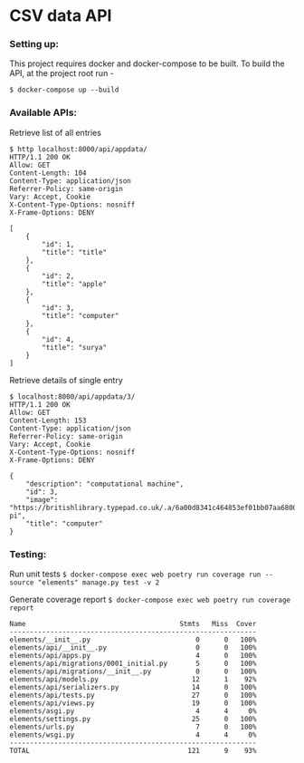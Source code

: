 # CSV data API

### Setting up:
This project requires docker and docker-compose to be built.
To build the API, at the project root run -
```
$ docker-compose up --build
```

### Available APIs:
Retrieve list of all entries
```
$ http localhost:8000/api/appdata/
HTTP/1.1 200 OK
Allow: GET
Content-Length: 104
Content-Type: application/json
Referrer-Policy: same-origin
Vary: Accept, Cookie
X-Content-Type-Options: nosniff
X-Frame-Options: DENY

[
    {
        "id": 1,
        "title": "title"
    },
    {
        "id": 2,
        "title": "apple"
    },
    {
        "id": 3,
        "title": "computer"
    },
    {
        "id": 4,
        "title": "surya"
    }
]
```

Retrieve details of single entry
```
$ localhost:8000/api/appdata/3/
HTTP/1.1 200 OK
Allow: GET
Content-Length: 153
Content-Type: application/json
Referrer-Policy: same-origin
Vary: Accept, Cookie
X-Content-Type-Options: nosniff
X-Frame-Options: DENY

{
    "description": "computational machine",
    "id": 3,
    "image": "https://britishlibrary.typepad.co.uk/.a/6a00d8341c464853ef01bb07aa6800970d-pi",
    "title": "computer"
}
```

### Testing:
Run unit tests
`$ docker-compose exec web poetry run coverage run --source "elements" manage.py test -v 2`

Generate coverage report
`$ docker-compose exec web poetry run coverage report`

```
Name                                      Stmts   Miss  Cover
-------------------------------------------------------------
elements/__init__.py                          0      0   100%
elements/api/__init__.py                      0      0   100%
elements/api/apps.py                          4      0   100%
elements/api/migrations/0001_initial.py       5      0   100%
elements/api/migrations/__init__.py           0      0   100%
elements/api/models.py                       12      1    92%
elements/api/serializers.py                  14      0   100%
elements/api/tests.py                        27      0   100%
elements/api/views.py                        19      0   100%
elements/asgi.py                              4      4     0%
elements/settings.py                         25      0   100%
elements/urls.py                              7      0   100%
elements/wsgi.py                              4      4     0%
-------------------------------------------------------------
TOTAL                                       121      9    93%
```

